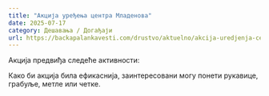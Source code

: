```yaml
---
title: "Акција уређења центра Младенова"
date: 2025-07-17
category: Дешавања / Догађаји
url: https://backapalankavesti.com/drustvo/aktuelno/akcija-uredjenja-centra-mladenova/
---
```


Акција предвиђа следеће активности:

Како би акција била ефикаснија, заинтересовани могу понети рукавице, грабуље, метле или четке.
